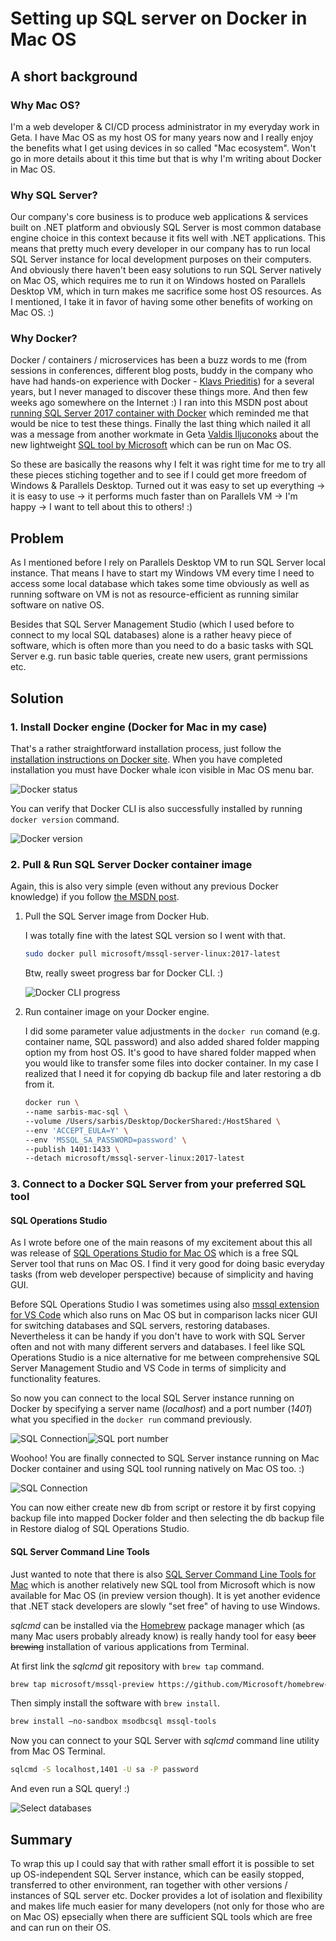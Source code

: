 # Setting up SQL server on Docker in Mac OS

## A short background

### Why Mac OS?

I'm a web developer & CI/CD process administrator in my everyday work in Geta. I have Mac OS as my host OS for many years now and I really enjoy the benefits what I get using devices in so called "Mac ecosystem". Won't go in more details about it this time but that is why I'm writing about Docker in Mac OS.

### Why SQL Server?

Our company's core business is to produce web applications & services built on .NET platform and obviously SQL Server is most common database engine choice in this context because it fits well with .NET applications. This means that pretty much every developer in our company has to run local SQL Server instance for local development purposes on their computers. And obviously there haven't been easy solutions to run SQL Server natively on Mac OS, which requires me to run it on Windows hosted on Parallels Desktop VM, which in turn makes me sacrifice some host OS resources. As I mentioned, I take it in favor of having some other benefits of working on Mac OS. :)

### Why Docker?

Docker / containers / microservices has been a buzz words to me (from sessions in conferences, different blog posts, buddy in the company who have had hands-on experience with Docker - [Klavs Prieditis](https://prieditis.lv)) for a several years, but I never managed to discover these things more. And then few weeks ago somewhere on the Internet :) I ran into this MSDN post about [running SQL Server 2017 container with Docker](https://docs.microsoft.com/en-us/sql/linux/quickstart-install-connect-docker) which reminded me that would be nice to test these things. Finally the last thing which nailed it all was a message from another workmate in Geta [Valdis Iljuconoks](https://blog.tech-fellow.net) about the new lightweight [SQL tool by Microsoft](https://github.com/Microsoft/sqlopsstudio) which can be run on Mac OS. 

So these are basically the reasons why I felt it was right time for me to try all these pieces stiching together and to see if I could get more freedom of Windows & Parallels Desktop. Turned out it was easy to set up everything -> it is easy to use -> it performs much faster than on Parallels VM -> I'm happy -> I want to tell about this to others! :)

## Problem 

As I mentioned before I rely on Parallels Desktop VM to run SQL Server local instance. That means I have to start my Windows VM every time I need to access some local database which takes some time obviously as well as running software on VM is not as resource-efficient as running similar software on native OS.

Besides that SQL Server Management Studio (which I used before to connect to my local SQL databases) alone is a rather heavy piece of software, which is often more than you need to do a basic tasks with SQL Server e.g. run basic table queries, create new users, grant permissions etc.

## Solution

### 1. Install Docker engine (Docker for Mac in my case)

That's a rather straightforward installation process, just follow the [installation instructions on Docker site](https://docs.docker.com/docker-for-mac/install/). When you have completed installation you must have Docker whale icon visible in Mac OS menu bar.

![Docker status](Media/DockerMenuBar.png)

You can verify that Docker CLI is also successfully installed by running `docker version` command.

![Docker version](Media/DockerVersion.png)

### 2. Pull & Run SQL Server Docker container image 

Again, this is also very simple (even without any previous Docker knowledge) if you follow [the MSDN post](https://docs.microsoft.com/en-us/sql/linux/quickstart-install-connect-docker). 

1. Pull the SQL Server image from Docker Hub. 
   
   I was totally fine with the latest SQL version so I went with that. 

   ```bash
   sudo docker pull microsoft/mssql-server-linux:2017-latest
   ```
   Btw, really sweet progress bar for Docker CLI. :)

   ![Docker CLI progress](Media/DockerCLILoader.gif)

2. Run container image on your Docker engine.

   I did some parameter value adjustments in the `docker run` comand (e.g. container name, SQL password) and also added shared folder mapping option my from host OS. It's good to have shared folder mapped when you would like to transfer some files into docker container. In my case I realized that I need it for copying db backup file and later restoring a db from it.

   ```bash
   docker run \
   --name sarbis-mac-sql \
   --volume /Users/sarbis/Desktop/DockerShared:/HostShared \
   --env 'ACCEPT_EULA=Y' \
   --env 'MSSQL_SA_PASSWORD=password' \
   --publish 1401:1433 \
   --detach microsoft/mssql-server-linux:2017-latest
   ```

### 3. Connect to a Docker SQL Server from your preferred SQL tool

#### SQL Operations Studio

As I wrote before one of the main reasons of my excitement about this all was release of [SQL Operations Studio for Mac OS](https://docs.microsoft.com/en-us/sql/sql-operations-studio/download) which is a free SQL Server tool that runs on Mac OS. I find it very good for doing basic everyday tasks (from web developer perspective) because of simplicity and having GUI. 

Before SQL Operations Studio I was sometimes using also [mssql extension for VS Code](https://marketplace.visualstudio.com/items?itemName=ms-mssql.mssql) which also runs on Mac OS but in comparison lacks nicer GUI for switching databases and SQL servers, restoring databases. Nevertheless it can be handy if you don't have to work with SQL Server often and not with many different servers and databases. I feel like SQL Operations Studio is a nice alternative for me between comprehensive SQL Server Management Studio and VS Code in terms of simplicity and functionality features.

So now you can connect to the local SQL Server instance running on Docker by specifying a server name (_localhost_) and a port number (_1401_) what you specified in the `docker run` command previously.

![SQL Connection](Media/SQLConnection.png)![SQL port number](Media/SQLPort.png)

Woohoo! You are finally connected to SQL Server instance running on Mac Docker container and using SQL tool running natively on Mac OS too. :)

![SQL Connection](Media/SQLServerStatus.png)

You can now either create new db from script or restore it by first copying backup file into mapped Docker folder and then selecting the db backup file in Restore dialog of SQL Operations Studio.

#### SQL Server Command Line Tools

Just wanted to note that there is also [SQL Server Command Line Tools for Mac](https://blogs.technet.microsoft.com/dataplatforminsider/2017/04/03/sql-server-command-line-tools-for-mac-preview-now-available/) which is another relatively new SQL tool from Microsoft which is now available for Mac OS (in preview version though). It is yet another evidence that .NET stack developers are slowly "set free" of having to use Windows.

_sqlcmd_ can be installed via the [Homebrew](https://brew.sh) package manager which (as many Mac users probably already know) is really handy tool for easy ~~beer brewing~~ installation of various applications from Terminal.

At first link the _sqlcmd_ git repository with `brew tap` command.
```bash
brew tap microsoft/mssql-preview https://github.com/Microsoft/homebrew-mssql-preview`
```

Then simply install the software with `brew install`.
```bash
brew install –no-sandbox msodbcsql mssql-tools
```

Now you can connect to your SQL Server with _sqlcmd_ command line utility from Mac OS Terminal.
```bash
sqlcmd -S localhost,1401 -U sa -P password
```

And even run a SQL query! :)

![Select databases](Media/SelectDatabasesExample.png)

## Summary

To wrap this up I could say that with rather small effort it is possible to set up OS-independent SQL Server instance, which can be easily stopped, transferred to other environment, ran together with other versions / instances of SQL server etc. Docker provides a lot of isolation and flexibility and makes life much easier for many developers (not only for those who are on Mac OS) epsecially when there are sufficient SQL tools which are free and can run on their OS. 